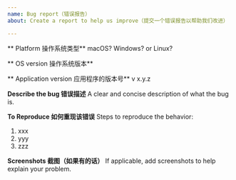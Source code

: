 ```yaml
---
name: Bug report（错误报告）
about: Create a report to help us improve（提交一个错误报告以帮助我们改进）

---
```


** Platform 操作系统类型**
macOS? Windows? or Linux?

** OS version 操作系统版本**

** Application version 应用程序的版本号**
v x.y.z

**Describe the bug 错误描述**
A clear and concise description of what the bug is.

**To Reproduce 如何重现该错误**
Steps to reproduce the behavior:

1. xxx
2. yyy
3. zzz

**Screenshots 截图（如果有的话）**
If applicable, add screenshots to help explain your problem.
